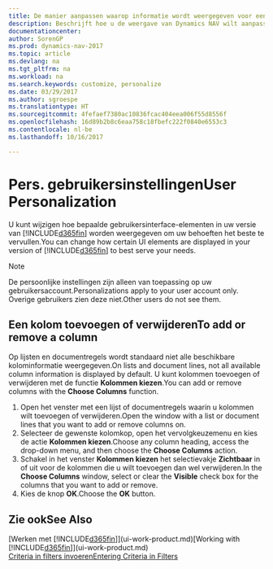 ```yaml
---
title: De manier aanpassen waarop informatie wordt weergegeven voor een gebruikersaccount
description: Beschrijft hoe u de weergave van Dynamics NAV wilt aanpassen voor uw gebruikersaccount.
documentationcenter: 
author: SorenGP
ms.prod: dynamics-nav-2017
ms.topic: article
ms.devlang: na
ms.tgt_pltfrm: na
ms.workload: na
ms.search.keywords: customize, personalize
ms.date: 03/29/2017
ms.author: sgroespe
ms.translationtype: HT
ms.sourcegitcommit: 4fefaef7380ac10836fcac404eea006f55d8556f
ms.openlocfilehash: 16d89b2b8c6eaa758c18fbefc222f0840e6553c3
ms.contentlocale: nl-be
ms.lasthandoff: 10/16/2017

---
```

# <a name="user-personalization"></a><span data-ttu-id="db30d-103">Pers. gebruikersinstellingen</span><span class="sxs-lookup"><span data-stu-id="db30d-103">User Personalization</span></span>
<span data-ttu-id="db30d-104">U kunt wijzigen hoe bepaalde gebruikersinterface-elementen in uw versie van [!INCLUDE[d365fin](includes/d365fin_md.md)] worden weergegeven om uw behoeften het beste te vervullen.</span><span class="sxs-lookup"><span data-stu-id="db30d-104">You can change how certain UI elements are displayed in your version of [!INCLUDE[d365fin](includes/d365fin_md.md)] to best serve your needs.</span></span>

> [!NOTE]  
>   <span data-ttu-id="db30d-105">De persoonlijke instellingen zijn alleen van toepassing op uw gebruikersaccount.</span><span class="sxs-lookup"><span data-stu-id="db30d-105">Personalizations apply to your user account only.</span></span> <span data-ttu-id="db30d-106">Overige gebruikers zien deze niet.</span><span class="sxs-lookup"><span data-stu-id="db30d-106">Other users do not see them.</span></span>

## <a name="to-add-or-remove-a-column"></a><span data-ttu-id="db30d-107">Een kolom toevoegen of verwijderen</span><span class="sxs-lookup"><span data-stu-id="db30d-107">To add or remove a column</span></span>
<span data-ttu-id="db30d-108">Op lijsten en documentregels wordt standaard niet alle beschikbare kolominformatie weergegeven.</span><span class="sxs-lookup"><span data-stu-id="db30d-108">On lists and document lines, not all available column information is displayed by default.</span></span> <span data-ttu-id="db30d-109">U kunt kolommen toevoegen of verwijderen met de functie **Kolommen kiezen**.</span><span class="sxs-lookup"><span data-stu-id="db30d-109">You can add or remove columns with the **Choose Columns** function.</span></span>

1. <span data-ttu-id="db30d-110">Open het venster met een lijst of documentregels waarin u kolommen wilt toevoegen of verwijderen.</span><span class="sxs-lookup"><span data-stu-id="db30d-110">Open the window with a list or document lines that you want to add or remove columns on.</span></span>
2. <span data-ttu-id="db30d-111">Selecteer de gewenste kolomkop, open het vervolgkeuzemenu en kies de actie **Kolommen kiezen**.</span><span class="sxs-lookup"><span data-stu-id="db30d-111">Choose any column heading, access the drop-down menu, and then choose the **Choose Columns** action.</span></span>
3. <span data-ttu-id="db30d-112">Schakel in het venster **Kolommen kiezen** het selectievakje **Zichtbaar** in of uit voor de kolommen die u wilt toevoegen dan wel verwijderen.</span><span class="sxs-lookup"><span data-stu-id="db30d-112">In the **Choose Columns** window, select or clear the **Visible** check box for the columns that you want to add or remove.</span></span>
4. <span data-ttu-id="db30d-113">Kies de knop **OK**.</span><span class="sxs-lookup"><span data-stu-id="db30d-113">Choose the **OK** button.</span></span>

## <a name="see-also"></a><span data-ttu-id="db30d-114">Zie ook</span><span class="sxs-lookup"><span data-stu-id="db30d-114">See Also</span></span>
<span data-ttu-id="db30d-115">[Werken met [!INCLUDE[d365fin](includes/d365fin_md.md)]](ui-work-product.md)</span><span class="sxs-lookup"><span data-stu-id="db30d-115">[Working with [!INCLUDE[d365fin](includes/d365fin_md.md)]](ui-work-product.md)</span></span>  
[<span data-ttu-id="db30d-116">Criteria in filters invoeren</span><span class="sxs-lookup"><span data-stu-id="db30d-116">Entering Criteria in Filters</span></span>](ui-enter-criteria-filters.md)

